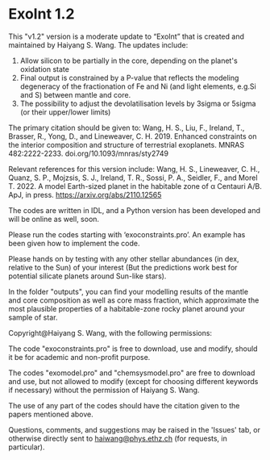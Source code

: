 # ExoInt 1.2
This "v1.2" version is a moderate update to “ExoInt” that is created and maintained by Haiyang S. Wang.
The updates include:
1. Allow silicon to be partially in the core, depending on the planet's oxidation state
2. Final output is constrained by a P-value that reflects the modeling degeneracy of the fractionation of Fe and Ni (and light elements, e.g.Si and S) between mantle and core.
3. The possibility to adjust the devolatilisation levels by 3sigma or 5sigma (or their upper/lower limits)

The primary citation should be given to:
Wang, H. S., Liu, F., Ireland, T., Brasser, R., Yong, D., and Lineweaver, C. H. 2019. Enhanced constraints on the interior composition and structure of terrestrial exoplanets. MNRAS 482:2222-2233. doi.org/10.1093/mnras/sty2749

Relevant references for this version include: 
Wang, H. S., Lineweaver, C. H., Quanz, S. P., Mojzsis, S. J., Ireland, T. R., Sossi, P. A., Seidler, F., and Morel T. 2022. A model Earth-sized planet in the habitable zone of α Centauri A/B. ApJ, in press. https://arxiv.org/abs/2110.12565

The codes are written in IDL, and a Python version has been developed and will be online as well, soon.

Please run the codes starting with ‘exoconstraints.pro’.
An example has been given how to implement the code.

Please hands on by testing with any other stellar abundances (in dex, relative to the Sun) of your interest (But the predictions work best for potential silicate planets around Sun-like stars).

In the folder "outputs", you can find your modelling results of the mantle and core composition as well as core mass fraction, which approximate the most plausible properties of a habitable-zone rocky planet around your sample of star.

Copyright@Haiyang S. Wang, with the following permissions:

The code "exoconstraints.pro" is free to download, use and modify, should it be for academic and non-profit purpose.

The codes "exomodel.pro" and "chemsysmodel.pro" are free to download and use, but not allowed to modify (except for choosing different keywords if necessary) without the permission of Haiyang S. Wang.

The use of any part of the codes should have the citation given to the papers mentioned above.

Questions, comments, and suggestions may be raised in the 'Issues' tab, or otherwise directly sent to haiwang@phys.ethz.ch (for requests, in particular).

